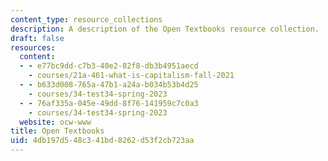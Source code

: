 ```yaml
---
content_type: resource_collections
description: A description of the Open Textbooks resource collection.
draft: false
resources:
  content:
  - - e77bc9dd-c7b3-40e2-82f8-db3b4951aecd
    - courses/21a-461-what-is-capitalism-fall-2021
  - - b633d008-765a-47b1-a24a-b034b53b4d25
    - courses/34-test34-spring-2023
  - - 76af335a-045e-49dd-8f76-141959c7c0a3
    - courses/34-test34-spring-2023
  website: ocw-www
title: Open Textbooks
uid: 4db197d5-48c3-41bd-8262-d53f2cb723aa
---
```

